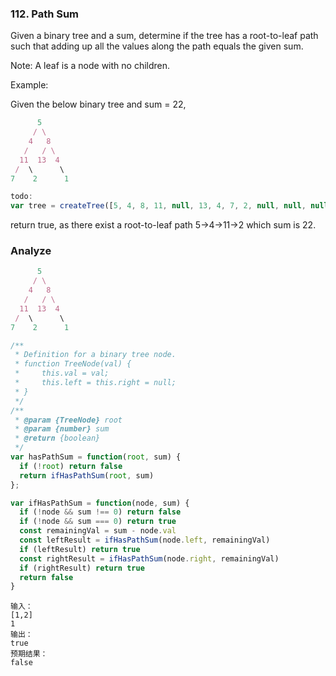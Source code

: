 ### 112. Path Sum

Given a binary tree and a sum, determine if the tree has a root-to-leaf path such that adding up all the values along the path equals the given sum.

Note: A leaf is a node with no children.

Example:

Given the below binary tree and sum = 22,

```js
      5
     / \
    4   8
   /   / \
  11  13  4
 /  \      \
7    2      1
```

```js
todo:
var tree = createTree([5, 4, 8, 11, null, 13, 4, 7, 2, null, null, null, null, null, 1])
```

return true, as there exist a root-to-leaf path 5->4->11->2 which sum is 22.

### Analyze

```js
      5
     / \
    4   8
   /   / \
  11  13  4
 /  \      \
7    2      1
```

```js
/**
 * Definition for a binary tree node.
 * function TreeNode(val) {
 *     this.val = val;
 *     this.left = this.right = null;
 * }
 */
/**
 * @param {TreeNode} root
 * @param {number} sum
 * @return {boolean}
 */
var hasPathSum = function(root, sum) {
  if (!root) return false
  return ifHasPathSum(root, sum)
};

var ifHasPathSum = function(node, sum) {
  if (!node && sum !== 0) return false
  if (!node && sum === 0) return true
  const remainingVal = sum - node.val
  const leftResult = ifHasPathSum(node.left, remainingVal)
  if (leftResult) return true
  const rightResult = ifHasPathSum(node.right, remainingVal)
  if (rightResult) return true
  return false
}
```

```
输入：
[1,2]
1
输出：
true
预期结果：
false
```